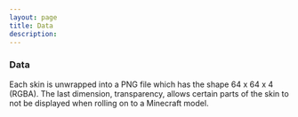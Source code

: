 ```yaml
---
layout: page
title: Data
description:
---
```


### Data
Each skin is unwrapped into a PNG file which has the shape 64 x 64 x 4 (RGBA). The last dimension, transparency, allows certain parts of the skin to not be displayed when rolling on to a Minecraft model.

